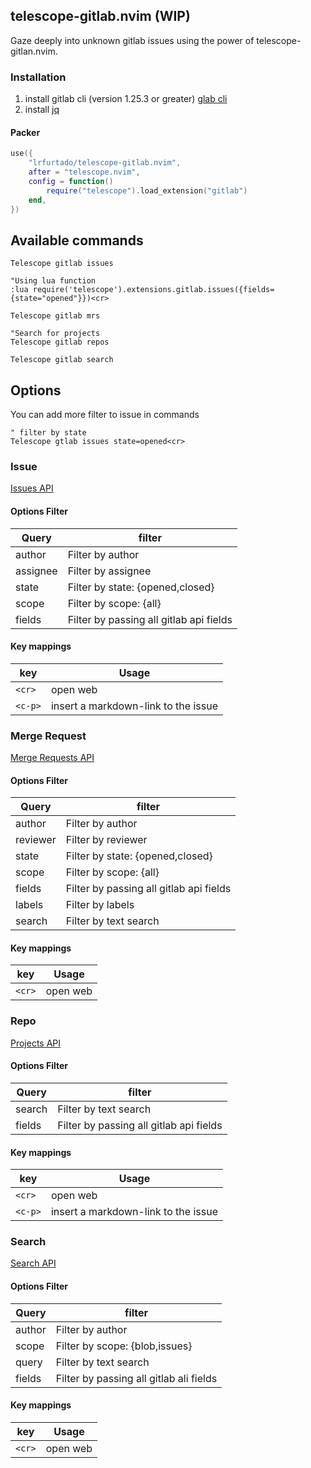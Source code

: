 ## telescope-gitlab.nvim (WIP)

Gaze deeply into unknown gitlab issues using the power of telescope-gitlan.nvim.


### Installation

1. install gitlab cli (version 1.25.3 or greater)  [glab cli](https://docs.gitlab.com/ee/editor_extensions/gitlab_cli/#install-the-cli)
1. install [jq](https://stedolan.github.io/jq/download/)


#### Packer
```lua
use({
	"lrfurtado/telescope-gitlab.nvim",
	after = "telescope.nvim",
	config = function()
		require("telescope").load_extension("gitlab")
	end,
})
```
## Available commands


```viml
Telescope gitlab issues

"Using lua function
:lua require('telescope').extensions.gitlab.issues({fields={state="opened"}})<cr>

Telescope gitlab mrs

"Search for projects
Telescope gitlab repos

Telescope gitlab search
```

## Options

You can add more filter to issue in commands

```viml
" filter by state
Telescope gtlab issues state=opened<cr>
```

### Issue
[Issues API](https://docs.gitlab.com/ee/api/issues.html)
#### Options Filter
| Query    | filter                                  |
|----------|-----------------------------------------|
| author   | Filter by author                        |
| assignee | Filter by assignee                      |
| state    | Filter by state: {opened,closed}        |
| scope    | Filter by scope: {all}                  |
| fields   | Filter by passing all gitlab api fields |

#### Key mappings

| key     | Usage                               |
|---------|-------------------------------------|
| `<cr>`  | open web                            |
| `<c-p>` | insert a markdown-link to the issue |

### Merge Request
[Merge Requests API](https://docs.gitlab.com/ee/api/merge_requests.html)
#### Options Filter

| Query    | filter                                  |
|----------|-----------------------------------------|
| author   | Filter by author                        |
| reviewer | Filter by reviewer                      |
| state    | Filter by state: {opened,closed}        |
| scope    | Filter by scope: {all}                  |
| fields   | Filter by passing all gitlab api fields |
| labels   | Filter by labels                        |
| search   | Filter by text search                   |

#### Key mappings

| key     | Usage                               |
|---------|-------------------------------------|
| `<cr>`  | open web                            |

### Repo
[Projects API](https://docs.gitlab.com/ee/api/projects.html)
#### Options Filter
| Query    | filter                                  |
|----------|-----------------------------------------|
| search   | Filter by text search                   |
| fields   | Filter by passing all gitlab api fields |

#### Key mappings

| key     | Usage                               |
|---------|-------------------------------------|
| `<cr>`  | open web                            |
| `<c-p>` | insert a markdown-link to the issue |

### Search
[Search API](https://docs.gitlab.com/ee/api/search.html)
#### Options Filter

| Query  | filter                                  |
|--------|-----------------------------------------|
| author | Filter by author                        |
| scope  | Filter by scope: {blob,issues}          |
| query  | Filter by text search                   |
| fields | Filter by passing all gitlab ali fields |

#### Key mappings

| key     | Usage                               |
|---------|-------------------------------------|
| `<cr>`  | open web                            |
